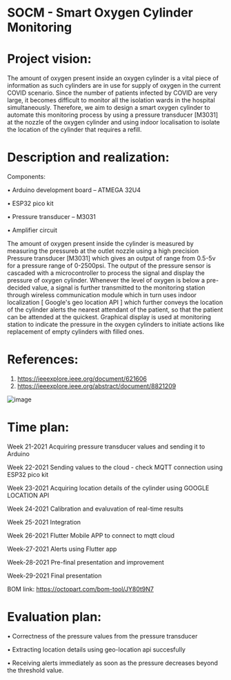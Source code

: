 # SOCM - Smart Oxygen Cylinder Monitoring

# Project vision:

The amount of oxygen present inside an oxygen cylinder is a vital piece of information as such cylinders are in use for supply of oxygen in the current COVID scenario. Since the number of patients infected by COVID are very large, it becomes difficult to monitor all the isolation wards in the hospital simultaneously. Therefore, we aim to design a smart oxygen cylinder to automate this monitoring process by using a pressure transducer [M3031] at the nozzle of the oxygen cylinder and using indoor localisation to isolate the location of the cylinder that requires a refill. 

# Description and realization:

 Components:

•	Arduino development board – ATMEGA 32U4

•	ESP32 pico kit

•	Pressure transducer – M3031

•	Amplifier circuit 

The amount of oxygen present inside the cylinder is measured by measuring the pressureb at the outlet nozzle using a high precision Pressure transducer [M3031] which gives an output of range from 0.5-5v for a pressure range of 0-2500psi. The output of the pressure sensor is cascaded with a microcontroller to process the signal and display the pressure of oxygen cylinder. Whenever the level of oxygen is below a pre-decided value, a signal is further transmitted to the monitoring station through wireless communication module which in turn uses indoor localization [ Google's geo location API ] which further conveys the location of the cylinder alerts the nearest attendant of the patient, so that the patient can be attended at the quickest. Graphical display is used at monitoring station to indicate the pressure in the oxygen cylinders to initiate actions like replacement of empty cylinders with filled ones.

# References: 
1) https://ieeexplore.ieee.org/document/621606
2) https://ieeexplore.ieee.org/abstract/document/8821209 

![image](https://user-images.githubusercontent.com/83449084/118696139-431da000-b80e-11eb-89e9-264a2cf28c09.png)


# Time plan:

Week 21-2021 Acquiring pressure transducer values and sending it to Arduino

Week 22-2021	Sending values to the cloud - check MQTT connection using ESP32 pico kit

Week 23-2021	Acquiring location details of the cylinder using GOOGLE LOCATION API

Week 24-2021	Calibration and evaluvation of real-time results

Week 25-2021	Integration

Week 26-2021	Flutter Mobile APP to connect to mqtt cloud

Week-27-2021 Alerts using Flutter app

Week-28-2021	Pre-final presentation and improvement

Week-29-2021	Final presentation

BOM link: 		https://octopart.com/bom-tool/JY80t9N7 

# Evaluation plan:

•	Correctness of the pressure values from the pressure transducer

•	Extracting location details using geo-location api succesfully

•	Receiving alerts immediately as soon as the pressure decreases beyond the threshold value. 





